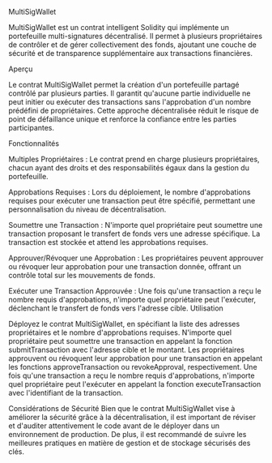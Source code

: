 MultiSigWallet

MultiSigWallet est un contrat intelligent Solidity qui implémente un portefeuille multi-signatures décentralisé. Il permet à plusieurs propriétaires de contrôler et de gérer collectivement des fonds, ajoutant une couche de sécurité et de transparence supplémentaire aux transactions financières.

Aperçu

Le contrat MultiSigWallet permet la création d'un portefeuille partagé contrôlé par plusieurs parties. Il garantit qu'aucune partie individuelle ne peut initier ou exécuter des transactions sans l'approbation d'un nombre prédéfini de propriétaires. Cette approche décentralisée réduit le risque de point de défaillance unique et renforce la confiance entre les parties participantes.

Fonctionnalités

Multiples Propriétaires : Le contrat prend en charge plusieurs propriétaires, chacun ayant des droits et des responsabilités égaux dans la gestion du portefeuille.

Approbations Requises : Lors du déploiement, le nombre d'approbations requises pour exécuter une transaction peut être spécifié, permettant une personnalisation du niveau de décentralisation.

Soumettre une Transaction : N'importe quel propriétaire peut soumettre une transaction proposant le transfert de fonds vers une adresse spécifique. La transaction est stockée et attend les approbations requises.

Approuver/Révoquer une Approbation : Les propriétaires peuvent approuver ou révoquer leur approbation pour une transaction donnée, offrant un contrôle total sur les mouvements de fonds.

Exécuter une Transaction Approuvée : Une fois qu'une transaction a reçu le nombre requis d'approbations, n'importe quel propriétaire peut l'exécuter, déclenchant le transfert de fonds vers l'adresse cible.
Utilisation

Déployez le contrat MultiSigWallet, en spécifiant la liste des adresses propriétaires et le nombre d'approbations requises.
N'importe quel propriétaire peut soumettre une transaction en appelant la fonction submitTransaction avec l'adresse cible et le montant.
Les propriétaires approuvent ou révoquent leur approbation pour une transaction en appelant les fonctions approveTransaction ou revokeApproval, respectivement.
Une fois qu'une transaction a reçu le nombre requis d'approbations, n'importe quel propriétaire peut l'exécuter en appelant la fonction executeTransaction avec l'identifiant de la transaction.

Considérations de Sécurité
Bien que le contrat MultiSigWallet vise à améliorer la sécurité grâce à la décentralisation, il est important de réviser et d'auditer attentivement le code avant de le déployer dans un environnement de production. De plus, il est recommandé de suivre les meilleures pratiques en matière de gestion et de stockage sécurisés des clés.
